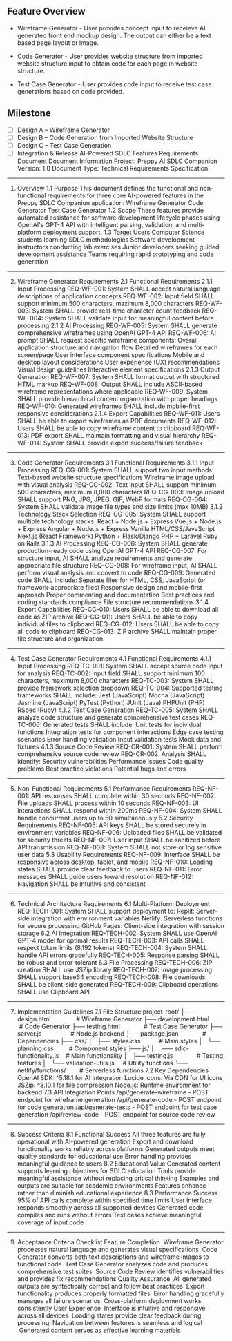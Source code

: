 
## Feature Overview
- Wireframe Generator - User provides concept input to receieve AI generated front end mockup design. The output can either be a text based page layout or image. 

- Code Generator - User provides website structure from imported website structure input to obtain code for each page in website structure.
  
- Test Case Generator - User provides code input to receive test case generations based on code provided. 


## Milestone
- [ ] Design A – Wireframe Generator
- [ ] Design B – Code Generation from Imported Website Structure
- [ ] Design C – Test Case Generation
- [ ] Integration & Release
AI-Powered SDLC Features Requirements Document
Document Information
Project: Preppy AI SDLC Companion
Version: 1.0
Document Type: Technical Requirements Specification
________________________________________
1. Overview
1.1 Purpose
This document defines the functional and non-functional requirements for three core AI-powered features in the Preppy SDLC Companion application:
Wireframe Generator
Code Generator
Test Case Generator
1.2 Scope
These features provide automated assistance for software development lifecycle phases using OpenAI's GPT-4 API with intelligent parsing, validation, and multi-platform deployment support.
1.3 Target Users
Computer Science students learning SDLC methodologies
Software development instructors conducting lab exercises
Junior developers seeking guided development assistance
Teams requiring rapid prototyping and code generation
________________________________________
2. Wireframe Generator Requirements
2.1 Functional Requirements
2.1.1 Input Processing
REQ-WF-001: System SHALL accept natural language descriptions of application concepts
REQ-WF-002: Input field SHALL support minimum 500 characters, maximum 8,000 characters
REQ-WF-003: System SHALL provide real-time character count feedback
REQ-WF-004: System SHALL validate input for meaningful content before processing
2.1.2 AI Processing
REQ-WF-005: System SHALL generate comprehensive wireframes using OpenAI GPT-4 API
REQ-WF-006: AI prompt SHALL request specific wireframe components:
Overall application structure and navigation flow
Detailed wireframes for each screen/page
User interface component specifications
Mobile and desktop layout considerations
User experience (UX) recommendations
Visual design guidelines
Interactive element specifications
2.1.3 Output Generation
REQ-WF-007: System SHALL format output with structured HTML markup
REQ-WF-008: Output SHALL include ASCII-based wireframe representations where applicable
REQ-WF-009: System SHALL provide hierarchical content organization with proper headings
REQ-WF-010: Generated wireframes SHALL include mobile-first responsive considerations
2.1.4 Export Capabilities
REQ-WF-011: Users SHALL be able to export wireframes as PDF documents
REQ-WF-012: Users SHALL be able to copy wireframe content to clipboard
REQ-WF-013: PDF export SHALL maintain formatting and visual hierarchy
REQ-WF-014: System SHALL provide export success/failure feedback
________________________________________
3. Code Generator Requirements
3.1 Functional Requirements
3.1.1 Input Processing
REQ-CG-001: System SHALL support two input methods:
Text-based website structure specifications
Wireframe image upload with visual analysis
REQ-CG-002: Text input SHALL support minimum 500 characters, maximum 8,000 characters
REQ-CG-003: Image upload SHALL support PNG, JPG, JPEG, GIF, WebP formats
REQ-CG-004: System SHALL validate image file types and size limits (max 10MB)
3.1.2 Technology Stack Selection
REQ-CG-005: System SHALL support multiple technology stacks:
React + Node.js + Express
Vue.js + Node.js + Express
Angular + Node.js + Express
Vanilla HTML/CSS/JavaScript
Next.js (React Framework)
Python + Flask/Django
PHP + Laravel
Ruby on Rails
3.1.3 AI Processing
REQ-CG-006: System SHALL generate production-ready code using OpenAI GPT-4 API
REQ-CG-007: For structure input, AI SHALL analyze requirements and generate appropriate file structure
REQ-CG-008: For wireframe input, AI SHALL perform visual analysis and convert to code
REQ-CG-009: Generated code SHALL include:
Separate files for HTML, CSS, JavaScript (or framework-appropriate files)
Responsive design and mobile-first approach
Proper commenting and documentation
Best practices and coding standards compliance
File structure recommendations
3.1.4 Export Capabilities
REQ-CG-010: Users SHALL be able to download all code as ZIP archive
REQ-CG-011: Users SHALL be able to copy individual files to clipboard
REQ-CG-012: Users SHALL be able to copy all code to clipboard
REQ-CG-013: ZIP archive SHALL maintain proper file structure and organization
________________________________________
4. Test Case Generator Requirements
4.1 Functional Requirements
4.1.1 Input Processing
REQ-TC-001: System SHALL accept source code input for analysis
REQ-TC-002: Input field SHALL support minimum 100 characters, maximum 8,000 characters
REQ-TC-003: System SHALL provide framework selection dropdown
REQ-TC-004: Supported testing frameworks SHALL include:
Jest (JavaScript)
Mocha (JavaScript)
Jasmine (JavaScript)
PyTest (Python)
JUnit (Java)
PHPUnit (PHP)
RSpec (Ruby)
4.1.2 Test Case Generation
REQ-TC-005: System SHALL analyze code structure and generate comprehensive test cases
REQ-TC-006: Generated tests SHALL include:
Unit tests for individual functions
Integration tests for component interactions
Edge case testing scenarios
Error handling validation
Input validation tests
Mock data and fixtures
4.1.3 Source Code Review
REQ-CR-001: System SHALL perform comprehensive source code review
REQ-CR-002: Analysis SHALL identify:
Security vulnerabilities
Performance issues
Code quality problems
Best practice violations
Potential bugs and errors
________________________________________
5. Non-Functional Requirements
5.1 Performance Requirements
REQ-NF-001: API responses SHALL complete within 30 seconds
REQ-NF-002: File uploads SHALL process within 10 seconds
REQ-NF-003: UI interactions SHALL respond within 200ms
REQ-NF-004: System SHALL handle concurrent users up to 50 simultaneously
5.2 Security Requirements
REQ-NF-005: API keys SHALL be stored securely in environment variables
REQ-NF-006: Uploaded files SHALL be validated for security threats
REQ-NF-007: User input SHALL be sanitized before API transmission
REQ-NF-008: System SHALL not store or log sensitive user data
5.3 Usability Requirements
REQ-NF-009: Interface SHALL be responsive across desktop, tablet, and mobile
REQ-NF-010: Loading states SHALL provide clear feedback to users
REQ-NF-011: Error messages SHALL guide users toward resolution
REQ-NF-012: Navigation SHALL be intuitive and consistent
________________________________________
6. Technical Architecture Requirements
6.1 Multi-Platform Deployment
REQ-TECH-001: System SHALL support deployment to:
Replit: Server-side integration with environment variables
Netlify: Serverless functions for secure processing
GitHub Pages: Client-side integration with session storage
6.2 AI Integration
REQ-TECH-002: System SHALL use OpenAI GPT-4 model for optimal results
REQ-TECH-003: API calls SHALL respect token limits (8,192 tokens)
REQ-TECH-004: System SHALL handle API errors gracefully
REQ-TECH-005: Response parsing SHALL be robust and error-tolerant
6.3 File Processing
REQ-TECH-006: ZIP creation SHALL use JSZip library
REQ-TECH-007: Image processing SHALL support base64 encoding
REQ-TECH-008: File downloads SHALL be client-side generated
REQ-TECH-009: Clipboard operations SHALL use Clipboard API
________________________________________
7. Implementation Guidelines
7.1 File Structure
project-root/
├── design.html               # Wireframe Generator
├── development.html          # Code Generator
├── testing.html              # Test Case Generator
├── server.js                 # Node.js backend
├── package.json              # Dependencies
├── css/
│   ├── styles.css           # Main styles
│   └── planning.css         # Component styles
├── js/
│   ├── sdlc-functionality.js    # Main functionality
│   ├── testing.js              # Testing features
│   └── validation-utils.js     # Utility functions
└── netlify/functions/        # Serverless functions
7.2 Key Dependencies
OpenAI SDK: ^5.18.1 for AI integration
Lucide Icons: Via CDN for UI icons
JSZip: ^3.10.1 for file compression
Node.js: Runtime environment for backend
7.3 API Integration Points
/api/generate-wireframe - POST endpoint for wireframe generation
/api/generate-code - POST endpoint for code generation
/api/generate-tests - POST endpoint for test case generation
/api/review-code - POST endpoint for source code review
________________________________________
8. Success Criteria
8.1 Functional Success
All three features are fully operational with AI-powered generation
Export and download functionality works reliably across platforms
Generated outputs meet quality standards for educational use
Error handling provides meaningful guidance to users
8.2 Educational Value
Generated content supports learning objectives for SDLC education
Tools provide meaningful assistance without replacing critical thinking
Examples and outputs are suitable for academic environments
Features enhance rather than diminish educational experience
8.3 Performance Success
95% of API calls complete within specified time limits
User interface responds smoothly across all supported devices
Generated code compiles and runs without errors
Test cases achieve meaningful coverage of input code
________________________________________
9. Acceptance Criteria Checklist
Feature Completion
 Wireframe Generator processes natural language and generates visual specifications
 Code Generator converts both text descriptions and wireframe images to functional code
 Test Case Generator analyzes code and produces comprehensive test suites
 Source Code Review identifies vulnerabilities and provides fix recommendations
Quality Assurance
 All generated outputs are syntactically correct and follow best practices
 Export functionality produces properly formatted files
 Error handling gracefully manages all failure scenarios
 Cross-platform deployment works consistently
User Experience
 Interface is intuitive and responsive across all devices
 Loading states provide clear feedback during processing
 Navigation between features is seamless and logical
 Generated content serves as effective learning materials


